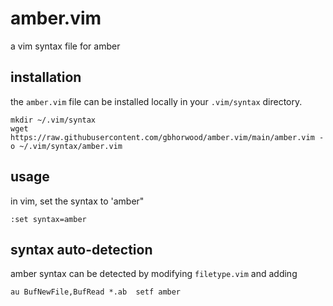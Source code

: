 # amber.vim
a vim syntax file for amber

## installation
the `amber.vim` file can be installed locally in your `.vim/syntax` directory.

```
mkdir ~/.vim/syntax
wget https://raw.githubusercontent.com/gbhorwood/amber.vim/main/amber.vim -o ~/.vim/syntax/amber.vim
```

## usage
in vim, set the syntax to 'amber"

```
:set syntax=amber
```

## syntax auto-detection
amber syntax can be detected by modifying `filetype.vim` and adding

```
au BufNewFile,BufRead *.ab  setf amber
```
